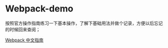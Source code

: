 # Webpack-demo

按照官方操作指南练习一下基本操作，了解下基础用法并做个记录，方便以后忘记的时候回来查阅；

[Webpack 中文指南](https://doc.webpack-china.org/guides/)
